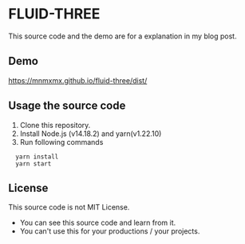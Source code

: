 # FLUID-THREE

This source code and the demo are for a explanation in my blog post.

## Demo
https://mnmxmx.github.io/fluid-three/dist/


## Usage the source code
1. Clone this repository.
2. Install Node.js (v14.18.2) and yarn(v1.22.10)
3. Run following commands
```
  yarn install  
  yarn start
```

## License
This source code is not MIT License.  
- You can see this source code and learn from it. 
- You can't use this for your productions / your projects.  

